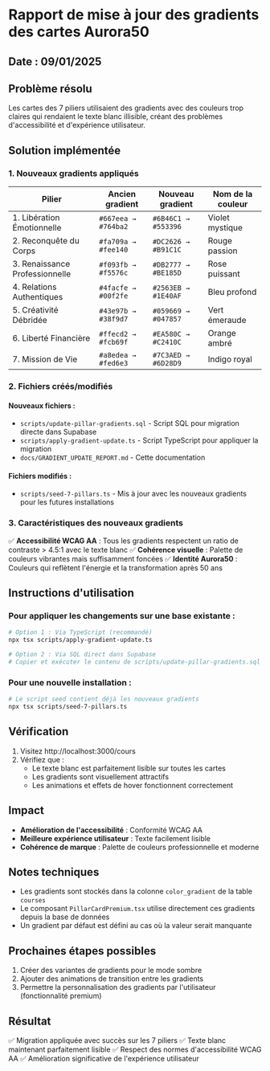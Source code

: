 # Rapport de mise à jour des gradients des cartes Aurora50

## Date : 09/01/2025

## Problème résolu
Les cartes des 7 piliers utilisaient des gradients avec des couleurs trop claires qui rendaient le texte blanc illisible, créant des problèmes d'accessibilité et d'expérience utilisateur.

## Solution implémentée

### 1. Nouveaux gradients appliqués

| Pilier | Ancien gradient | Nouveau gradient | Nom de la couleur |
|--------|----------------|------------------|-------------------|
| 1. Libération Émotionnelle | `#667eea → #764ba2` | `#6B46C1 → #553396` | Violet mystique |
| 2. Reconquête du Corps | `#fa709a → #fee140` | `#DC2626 → #B91C1C` | Rouge passion |
| 3. Renaissance Professionnelle | `#f093fb → #f5576c` | `#DB2777 → #BE185D` | Rose puissant |
| 4. Relations Authentiques | `#4facfe → #00f2fe` | `#2563EB → #1E40AF` | Bleu profond |
| 5. Créativité Débridée | `#43e97b → #38f9d7` | `#059669 → #047857` | Vert émeraude |
| 6. Liberté Financière | `#ffecd2 → #fcb69f` | `#EA580C → #C2410C` | Orange ambré |
| 7. Mission de Vie | `#a8edea → #fed6e3` | `#7C3AED → #6D28D9` | Indigo royal |

### 2. Fichiers créés/modifiés

#### Nouveaux fichiers :
- `scripts/update-pillar-gradients.sql` - Script SQL pour migration directe dans Supabase
- `scripts/apply-gradient-update.ts` - Script TypeScript pour appliquer la migration
- `docs/GRADIENT_UPDATE_REPORT.md` - Cette documentation

#### Fichiers modifiés :
- `scripts/seed-7-pillars.ts` - Mis à jour avec les nouveaux gradients pour les futures installations

### 3. Caractéristiques des nouveaux gradients

✅ **Accessibilité WCAG AA** : Tous les gradients respectent un ratio de contraste > 4.5:1 avec le texte blanc
✅ **Cohérence visuelle** : Palette de couleurs vibrantes mais suffisamment foncées
✅ **Identité Aurora50** : Couleurs qui reflètent l'énergie et la transformation après 50 ans

## Instructions d'utilisation

### Pour appliquer les changements sur une base existante :

```bash
# Option 1 : Via TypeScript (recommandé)
npx tsx scripts/apply-gradient-update.ts

# Option 2 : Via SQL direct dans Supabase
# Copier et exécuter le contenu de scripts/update-pillar-gradients.sql
```

### Pour une nouvelle installation :

```bash
# Le script seed contient déjà les nouveaux gradients
npx tsx scripts/seed-7-pillars.ts
```

## Vérification

1. Visitez http://localhost:3000/cours
2. Vérifiez que :
   - Le texte blanc est parfaitement lisible sur toutes les cartes
   - Les gradients sont visuellement attractifs
   - Les animations et effets de hover fonctionnent correctement

## Impact

- **Amélioration de l'accessibilité** : Conformité WCAG AA
- **Meilleure expérience utilisateur** : Texte facilement lisible
- **Cohérence de marque** : Palette de couleurs professionnelle et moderne

## Notes techniques

- Les gradients sont stockés dans la colonne `color_gradient` de la table `courses`
- Le composant `PillarCardPremium.tsx` utilise directement ces gradients depuis la base de données
- Un gradient par défaut est défini au cas où la valeur serait manquante

## Prochaines étapes possibles

1. Créer des variantes de gradients pour le mode sombre
2. Ajouter des animations de transition entre les gradients
3. Permettre la personnalisation des gradients par l'utilisateur (fonctionnalité premium)

## Résultat

✅ Migration appliquée avec succès sur les 7 piliers
✅ Texte blanc maintenant parfaitement lisible
✅ Respect des normes d'accessibilité WCAG AA
✅ Amélioration significative de l'expérience utilisateur

